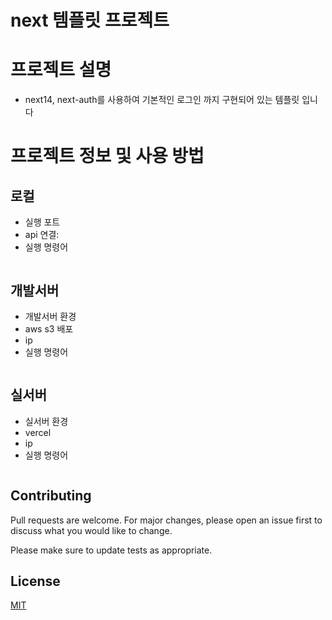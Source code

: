 # next 템플릿 프로젝트

# 프로젝트 설명

-   next14, next-auth를 사용하여 기본적인 로그인 까지 구현되어 있는 템플릿 입니다

# 프로젝트 정보 및 사용 방법

## 로컬

-   실행 포트
-   api 연결:
-   실행 명령어

```

```

## 개발서버

-   개발서버 환경
-   aws s3 배포
-   ip
-   실행 명령어

```

```

## 실서버

-   실서버 환경
-   vercel
-   ip
-   실행 명령어

```

```

## Contributing

Pull requests are welcome. For major changes, please open an issue first
to discuss what you would like to change.

Please make sure to update tests as appropriate.

## License

[MIT](https://choosealicense.com/licenses/mit/)
